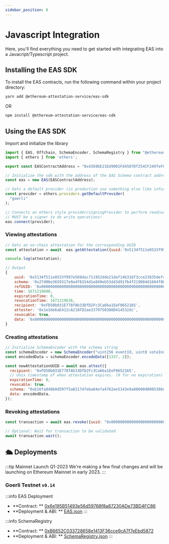 ```yaml
---
sidebar_position: 0
---
```


# Javascript Integration

Here, you'll find everything you need to get started with integrating EAS into a Javacript/Typescript project.

## Installing the EAS SDK

To install the EAS contracts, run the following command within your project directory:

``` bash 
yarn add @ethereum-attestation-service/eas-sdk 
```

OR

``` bash 
npm install @ethereum-attestation-service/eas-sdk 
```

## Using the EAS SDK

Import and initialize the library

``` javascript 
import { EAS, Offchain, SchemaEncoder, SchemaRegistry } from "@ethereum-attestation-service/eas-sdk";
import { ethers } from 'ethers';

export const EASContractAddress = "0x4369bE21Ed9002Fd4507Df254CF249feF6F8E7E2"; // Goerli v0.19

// Initialize the sdk with the address of the EAS Schema contract address
const eas = new EAS(EASContractAddress);

// Gets a default provider (in production use something else like infura/alchemy)
const provider = ethers.providers.getDefaultProvider(
  "goerli"
);

// Connects an ethers style provider/signingProvider to perform read/write functions.
// MUST be a signer to do write operations!
eas.connect(provider);
```

### Viewing attestations

``` javascript 
// Gets an on-chain attestation for the corresponding UUID
const attestation = await  eas.getAttestation({uuid:'0x5134f511e0533f997e569dac711952dde21daf14b316f3cce23835defc82c065'});

console.log(attestation);

// Output
{
    uuid: '0x5134f511e0533f997e569dac711952dde21daf14b316f3cce23835defc82c065',
    schema: '0x27d06e3659317e9a4f8154d1e849eb53d43d91fb4f219884d1684f86d797804a',
    refUUID: '0x0000000000000000000000000000000000000000000000000000000000000000',
    time: 1671219600,
    expirationTime: 0,
    revocationTime: 1671219636,
    recipient: '0xFD50b031E778fAb33DfD2Fc3Ca66a1EeF0652165',
    attester: '0x1e3de6aE412cA218FD2ae3379750388D414532dc',
    revocable: true,
    data: '0x0000000000000000000000000000000000000000000000000000000000000000'
}
```



### Creating attestations

``` javascript 
// Initialize SchemaEncoder with the schema string
const schemaEncoder = new SchemaEncoder("uint256 eventId, uint8 voteIndex");
const encodedData = schemaEncoder.encodeData([1337, 2]);

const newAttestationUUID = await eas.attest({
  recipient: '0xFD50b031E778fAb33DfD2Fc3Ca66a1EeF0652165',
  // Unix timestamp of when attestation expires. (0 for no expiration)
  expirationTime: 0,
  revocable: true,
  schema: "0xb16fa048b0d597f5a821747eba64efa4762ee5143e9a80600d0005386edfc995",
  data: encodedData,
});
```

### Revoking attestations

``` javascript 
const transaction = await eas.revoke({uuid: "0x0000000000000000000000000000000000000000000000000000000000000000"})

// Optional: Wait for transaction to be validated
await transaction.wait();
```


## 🛳️ Deployments

:::tip Mainnet Launch Q1-2023
We're making a few final changes and will be launching on Ethereum Mainnet in early 2023.
:::

### Goerli Testnet `v0.14`

:::info EAS Deployment

- **Contract:
  ** [0x6e195B51493e56d59768f8a87230ADe73BD4FC86](https://goerli.etherscan.io/address/0x6e195B51493e56d59768f8a87230ADe73BD4FC86)
- **Deployment & ABI:
  ** [EAS.json](https://github.com/ethereum-attestation-service/eas-contracts/blob/master/deployments/goerli/EAS.json)
  :::

:::info SchemaRegistry

- **Contract:
  ** [0xB6652C033728658e1413F36cce9cA7f7eEbd5872](https://goerli.etherscan.io/address/0xB6652C033728658e1413F36cce9cA7f7eEbd5872)
- **Deployment & ABI:
  ** [SchemaRegistry.json](https://github.com/ethereum-attestation-service/eas-contracts/blob/master/deployments/goerli/SchemaRegistry.json)
  :::







